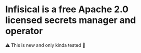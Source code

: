 # Infisical is a free Apache 2.0 licensed secrets manager and operator
⚠️ This is new and only kinda tested 🤷
